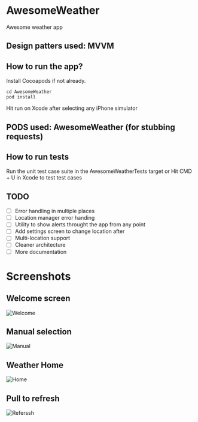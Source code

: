 # AwesomeWeather
Awesome weather app

## Design patters used: MVVM

## How to run the app?
Install Cocoapods if not already.

```
cd AwesomeWeather
pod install
```
Hit run on Xcode after selecting any iPhone simulator

## PODS used: AwesomeWeather (for stubbing requests)

## How to run tests

Run the unit test case suite in the AwesomeWeatherTests target or Hit CMD + U in Xcode to test test cases


## TODO 

- [ ] Error handling in multiple places
- [ ] Location manager error handing
- [ ] Utility to show alerts throught the app from any point
- [ ] Add settings screen to change location after
- [ ] Multi-location support
- [ ] Cleaner architecture
- [ ] More documentation

# Screenshots

## Welcome screen
   ![Welcome](Screenshots/1.png)

<div class="page"/>

## Manual selection
   ![Manual](Screenshots/2.png)
   
<div class="page"/>

## Weather Home
   ![Home](Screenshots/3.png)

<div class="page"/>

## Pull to refresh
   ![Referssh](Screenshots/4.png)

